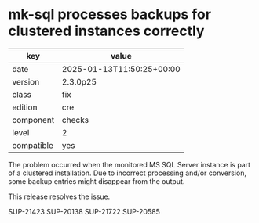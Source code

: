 [//]: # (werk v2)
# mk-sql processes backups for clustered instances correctly

key        | value
---------- | ---
date       | 2025-01-13T11:50:25+00:00
version    | 2.3.0p25
class      | fix
edition    | cre
component  | checks
level      | 2
compatible | yes

The problem occurred when the monitored MS SQL Server instance 
is part of a clustered installation. Due to incorrect processing 
and/or conversion, some backup entries might disappear from 
the output.

This release resolves the issue.

SUP-21423
SUP-20138
SUP-21722
SUP-20585
